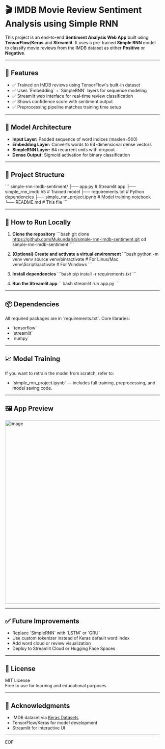 # 🎬 IMDB Movie Review Sentiment Analysis using Simple RNN

This project is an end-to-end **Sentiment Analysis Web App** built using **TensorFlow/Keras** and **Streamlit**. It uses a pre-trained **Simple RNN** model to classify movie reviews from the IMDB dataset as either **Positive** or **Negative**.

---

## 📌 Features

- ✅ Trained on IMDB reviews using TensorFlow's built-in dataset  
- ✅ Uses \`Embedding\` + \`SimpleRNN\` layers for sequence modeling  
- ✅ Streamlit web interface for real-time review classification  
- ✅ Shows confidence score with sentiment output  
- ✅ Preprocessing pipeline matches training time setup  

---

## 🧠 Model Architecture

- **Input Layer:** Padded sequence of word indices (maxlen=500)  
- **Embedding Layer:** Converts words to 64-dimensional dense vectors  
- **SimpleRNN Layer:** 64 recurrent units with dropout  
- **Dense Output:** Sigmoid activation for binary classification  

---

## 📂 Project Structure

\`\`\`
simple-rnn-imdb-sentiment/
├── app.py                   # Streamlit app
├── simple_rnn_imdb.h5       # Trained model
├── requirements.txt         # Python dependencies
├── simple_rnn_project.ipynb # Model training notebook
└── README.md                # This file
\`\`\`

---

## 🚀 How to Run Locally

1. **Clone the repository**
   \`\`\`bash
   git clone https://github.com/Mukunda44/simple-rnn-imdb-sentiment.git
   cd simple-rnn-imdb-sentiment
   \`\`\`

2. **(Optional) Create and activate a virtual environment**
   \`\`\`bash
   python -m venv venv
   source venv/bin/activate  # For Linux/Mac
   venv\\Scripts\\activate     # For Windows
   \`\`\`

3. **Install dependencies**
   \`\`\`bash
   pip install -r requirements.txt
   \`\`\`

4. **Run the Streamlit app**
   \`\`\`bash
   streamlit run app.py
   \`\`\`

---

## 📦 Dependencies

All required packages are in \`requirements.txt\`. Core libraries:

- \`tensorflow\`
- \`streamlit\`
- \`numpy\`

---

## 📈 Model Training

If you want to retrain the model from scratch, refer to:
- \`simple_rnn_project.ipynb\` — includes full training, preprocessing, and model saving code.

---

## 🖼️ App Preview

<img width="1162" height="598" alt="image" src="https://github.com/user-attachments/assets/d0fd679e-f510-4833-8d5e-54fd959e9601" />


---

## ✅ Future Improvements

- Replace \`SimpleRNN\` with \`LSTM\` or \`GRU\`  
- Use custom tokenizer instead of Keras default word index  
- Add word cloud or review visualization  
- Deploy to Streamlit Cloud or Hugging Face Spaces  

---

## 📝 License

MIT License  
Free to use for learning and educational purposes.

---

## 🙌 Acknowledgments

- IMDB dataset via [Keras Datasets](https://keras.io/api/datasets/imdb/)
- TensorFlow/Keras for model development  
- Streamlit for interactive UI

---
EOF

